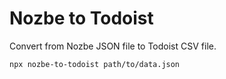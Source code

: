 # Nozbe to Todoist

Convert from Nozbe JSON file to Todoist CSV file.

```
npx nozbe-to-todoist path/to/data.json
```
